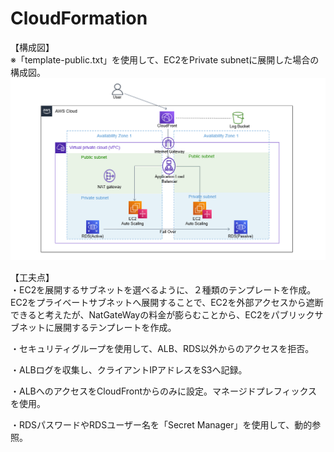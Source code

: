 # CloudFormation

【構成図】<br>
※「template-public.txt」を使用して、EC2をPrivate subnetに展開した場合の構成図。
![configuration.png](configuration.png)

【工夫点】  
・EC2を展開するサブネットを選べるように、２種類のテンプレートを作成。  
  EC2をプライベートサブネットへ展開することで、EC2を外部アクセスから遮断できると考えたが、NatGateWayの料金が膨らむことから、EC2をパブリックサブネットに展開するテンプレートを作成。  
  
・セキュリティグループを使用して、ALB、RDS以外からのアクセスを拒否。  
  
・ALBログを収集し、クライアントIPアドレスをS3へ記録。  
  
・ALBへのアクセスをCloudFrontからのみに設定。マネージドプレフィックスを使用。  
  
・RDSパスワードやRDSユーザー名を「Secret Manager」を使用して、動的参照。